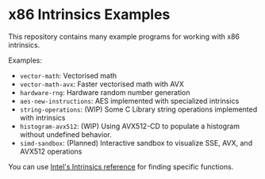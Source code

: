 # x86 Intrinsics Examples

This repository contains many example programs for working with x86 intrinsics.

Examples:
- `vector-math`: Vectorised math
- `vector-math-avx`: Faster vectorised math with AVX
- `hardware-rng`: Hardware random number generation
- `aes-new-instructions`: AES implemented with specialized intrinsics
- `string-operations`: (WIP) Some C Library string operations implemented with intrinsics
- `histogram-avx512`: (WIP) Using AVX512-CD to populate a histogram without undefined behavior.
- `simd-sandbox`: (Planned) Interactive sandbox to visualize SSE, AVX, and AVX512 operations

You can use [Intel's Intrinsics reference](https://software.intel.com/sites/landingpage/IntrinsicsGuide/#!)
for finding specific functions.